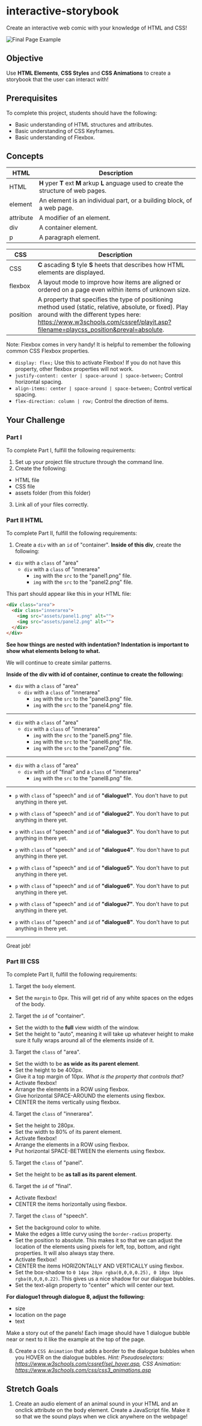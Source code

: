 # interactive-storybook

Create an interactive web comic with your knowledge of HTML and CSS!

![Final Page Example](https://github.com/junior-devleague/interactive-storybook/blob/master/assets/example.png)

## Objective

Use **HTML Elements**, **CSS Styles** and **CSS Animations** to create a storybook that the user can interact with!

## Prerequisites

To complete this project, students should have the following:
* Basic understanding of HTML structures and attributes.
* Basic understanding of CSS Keyframes.
* Basic understanding of Flexbox.

## Concepts

HTML | Description
-----|------------
HTML | **H** yper **T** ext **M** arkup **L** anguage used to create the structure of web pages.
element | An element is an individual part, or a building block, of a web page.
attribute | A modifier of an element.
div | A container element.
p | A paragraph element.

CSS | Description
----|------------
CSS | **C** ascading **S** tyle **S** heets that describes how HTML elements are displayed.
flexbox | A layout mode to improve how items are aligned or ordered on a page even within items of unknown size.
position | A property that specifies the type of positioning method used (static, relative, absolute, or fixed). Play around with the different types here: https://www.w3schools.com/cssref/playit.asp?filename=playcss_position&preval=absolute.

Note: Flexbox comes in very handy! It is helpful to remember the following common CSS Flexbox properties.
* ```display: flex;``` Use this to activate Flexbox! If you do not have this property, other flexbox properties will not work.
* ```justify-content: center | space-around | space-between;``` Control horizontal spacing.
* ```align-items: center | space-around | space-between;``` Control vertical spacing.
* ```flex-direction: column | row;``` Control the direction of items.

## Your Challenge

### Part I

To complete Part I, fulfill the following requirements:

1. Set up your project file structure through the command line.
2. Create the following:
* HTML file
* CSS file
* assets folder (from this folder)
3. Link all of your files correctly.

### Part II HTML

To complete Part II, fulfill the following requirements:

1. Create a ```div``` with an ```id``` of "container". **Inside of this div**, create the following:

* ```div``` with a ```class``` of "area"
  * ```div``` with a ```class``` of "innerarea"
    * ```img``` with the ```src``` to the "panel1.png" file.
    * ```img``` with the ```src``` to the "panel2.png" file.

This part should appear like this in your HTML file:

``` HTML
<div class="area">
  <div class="innerarea">
    <img src="assets/panel1.png" alt="">
    <img src="assets/panel2.png" alt="">
  </div>
</div>
```

**See how things are nested with indentation? Indentation is important to show what elements belong to what.**

We will continue to create similar patterns.

**Inside of the div with id of container, continue to create the following:**

* ```div``` with a ```class``` of "area"
  * ```div``` with a ```class``` of "innerarea"
    * ```img``` with the ```src``` to the "panel3.png" file.
    * ```img``` with the ```src``` to the "panel4.png" file.

---

* ```div``` with a ```class``` of "area"
  * ```div``` with a ```class``` of "innerarea"
    * ```img``` with the ```src``` to the "panel5.png" file.
    * ```img``` with the ```src``` to the "panel6.png" file.
    * ```img``` with the ```src``` to the "panel7.png" file.

---

* ```div``` with a ```class``` of "area"
  * ```div``` with ```id``` of "final" and a ```class``` of "innerarea"
    * ```img``` with the ```src``` to the "panel8.png" file.

---

* ```p``` with ```class``` of "speech" and ```id``` of **"dialogue1"**. You don't have to put anything in there yet.

* ```p``` with ```class``` of "speech" and ```id``` of **"dialogue2"**. You don't have to put anything in there yet.

* ```p``` with ```class``` of "speech" and ```id``` of **"dialogue3"**. You don't have to put anything in there yet.

* ```p``` with ```class``` of "speech" and ```id``` of **"dialogue4"**. You don't have to put anything in there yet.

* ```p``` with ```class``` of "speech" and ```id``` of **"dialogue5"**. You don't have to put anything in there yet.

* ```p``` with ```class``` of "speech" and ```id``` of **"dialogue6"**. You don't have to put anything in there yet.

* ```p``` with ```class``` of "speech" and ```id``` of **"dialogue7"**. You don't have to put anything in there yet.

* ```p``` with ```class``` of "speech" and ```id``` of **"dialogue8"**. You don't have to put anything in there yet.

---

Great job!

### Part III CSS

To complete Part II, fulfill the following requirements:

1. Target the ```body``` element.
* Set the ```margin``` to 0px. This will get rid of any white spaces on the edges of the body.

2. Target the ```id``` of "container".
* Set the width to the **full** view width of the window.
* Set the height to "auto", meaning it will take up whatever height to make sure it fully wraps around all of the elements inside of it.

3. Target the ```class``` of "area".
* Set the width to be **as wide as its parent element**.
* Set the height to be 400px.
* Give it a top margin of 10px. *What is the property that controls that?*
* Activate flexbox!
* Arrange the elements in a ROW using flexbox.
* Give horizontal SPACE-AROUND the elements using flexbox.
* CENTER the items vertically using flexbox.

4. Target the ```class``` of "innerarea".
* Set the height to 280px.
* Set the width to 80% of its parent element.
* Activate flexbox!
* Arrange the elements in a ROW using flexbox.
* Put horizontal SPACE-BETWEEN the elements using flexbox.

5. Target the ```class``` of "panel".
* Set the height to be **as tall as its parent element**.

6. Target the ```id``` of "final".
* Activate flexbox!
* CENTER the items horizontally using flexbox.

7. Target the ```class``` of "speech".
* Set the background color to white.
* Make the edges a little curvy using the ```border-radius``` property.
* Set the position to absolute. This makes it so that we can adjust the location of the elements using pixels for left, top, bottom, and right properties. It will also always stay there.
* Activate flexbox!
* CENTER the items HORIZONTALLY AND VERTICALLY using flexbox.
* Set the box-shadow to ```0 14px 28px rgba(0,0,0,0.25), 0 10px 10px rgba(0,0,0,0.22)```. This gives us a nice shadow for our dialogue bubbles.
* Set the text-align property to "center" which will center our text.

**For dialogue1 through dialogue 8, adjust the following:**
* size
* location on the page
* text  

Make a story out of the panels! Each image should have 1 dialogue bubble near or next to it like the example at the top of the page.

8. Create a ```CSS Animation``` that adds a border to the dialogue bubbles when you HOVER on the dialogue bubbles. *Hint: Pseudoselectors: https://www.w3schools.com/cssref/sel_hover.asp, CSS Animation: https://www.w3schools.com/css/css3_animations.asp*

## Stretch Goals
1. Create an audio element of an animal sound in your HTML and an onclick attribute on the body element. Create a JavaScript file. Make it so that we the sound plays when we click anywhere on the webpage! 
